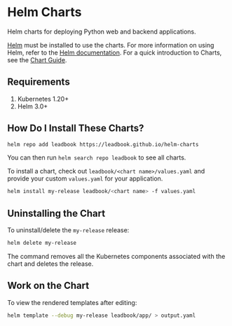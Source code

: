 # Helm Charts

Helm charts for deploying Python web and backend applications.

[Helm](https://helm.sh) must be installed to use the charts. For more information on using Helm, refer to the [Helm documentation](https://github.com/kubernetes/helm#docs). For a quick introduction to Charts, see the [Chart Guide](https://helm.sh/docs/topics/charts/).

## Requirements

1. Kubernetes 1.20+
2. Helm 3.0+

## How Do I Install These Charts?

```sh
helm repo add leadbook https://leadbook.github.io/helm-charts
```

You can then run `helm search repo leadbook` to see all charts.

To install a chart, check out `leadbook/<chart name>/values.yaml` and provide your custom `values.yaml` for your application.

```sh
helm install my-release leadbook/<chart name> -f values.yaml
```

## Uninstalling the Chart

To uninstall/delete the `my-release` release:

```sh
helm delete my-release
```

The command removes all the Kubernetes components associated with the chart and deletes the release.

## Work on the Chart

To view the rendered templates after editing:

```sh
helm template --debug my-release leadbook/app/ > output.yaml
```
